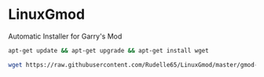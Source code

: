 # LinuxGmod
Automatic Installer for Garry's Mod

```bash
apt-get update && apt-get upgrade && apt-get install wget
```

```bash
wget https://raw.githubusercontent.com/Rudelle65/LinuxGmod/master/gmod-install.sh && chmod +x gmod-install.sh && bash gmod-install.sh
```
